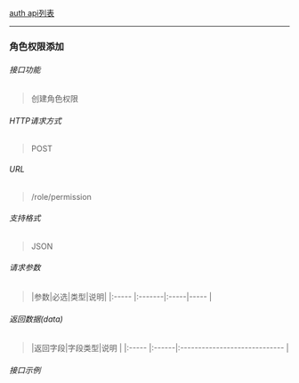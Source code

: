 [auth api列表](./README.md)

---
### 角色权限添加
###### 接口功能
> 创建角色权限

###### HTTP请求方式
> POST
###### URL
>  /role/permission
###### 支持格式
> JSON


###### 请求参数
> |参数|必选|类型|说明|
|:-----  |:-------|:-----|-----                               |


###### 返回数据(data)
> |返回字段|字段类型|说明                              |
|:-----   |:------|:-----------------------------   |


###### 接口示例

